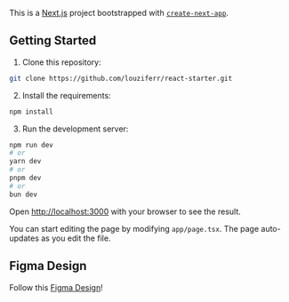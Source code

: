 This is a [Next.js](https://nextjs.org) project bootstrapped with [`create-next-app`](https://nextjs.org/docs/app/api-reference/cli/create-next-app).

## Getting Started

1. Clone this repository:

```bash
git clone https://github.com/louziferr/react-starter.git
```

2. Install the requirements:

```bash
npm install
```

3. Run the development server:

```bash
npm run dev
# or
yarn dev
# or
pnpm dev
# or
bun dev
```

Open [http://localhost:3000](http://localhost:3000) with your browser to see the result.

You can start editing the page by modifying `app/page.tsx`. The page auto-updates as you edit the file.

## Figma Design

Follow this [Figma Design](https://www.figma.com/design/VY5srsOsf1T0PRFccewWSf/Website-Browse?node-id=0-1&t=BBMIUsZsmxsmQA54-1)!
